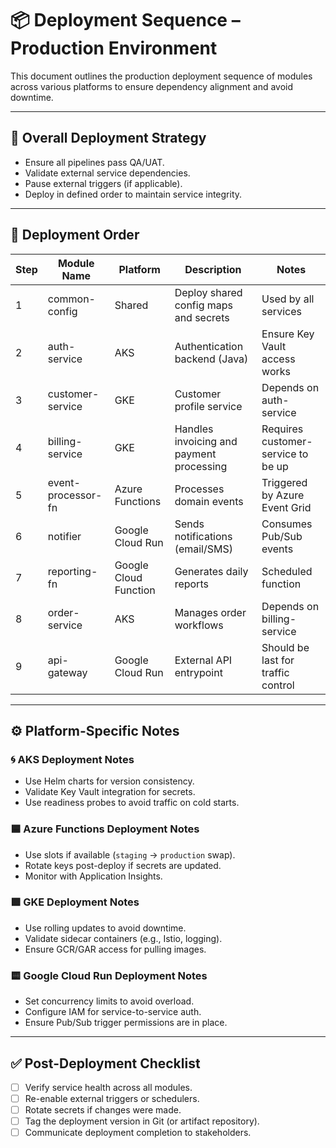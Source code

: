 
# 📦 Deployment Sequence – Production Environment

This document outlines the production deployment sequence of modules across various platforms to ensure dependency alignment and avoid downtime.

---

## 🚀 Overall Deployment Strategy

- Ensure all pipelines pass QA/UAT.
- Validate external service dependencies.
- Pause external triggers (if applicable).
- Deploy in defined order to maintain service integrity.

---

## 🧭 Deployment Order

| Step | Module Name         | Platform              | Description                                 | Notes                                |
|------|---------------------|------------------------|---------------------------------------------|--------------------------------------|
| 1    | common-config       | Shared                 | Deploy shared config maps and secrets       | Used by all services                 |
| 2    | auth-service        | AKS                    | Authentication backend (Java)               | Ensure Key Vault access works        |
| 3    | customer-service    | GKE                    | Customer profile service                    | Depends on auth-service              |
| 4    | billing-service     | GKE                    | Handles invoicing and payment processing    | Requires customer-service to be up   |
| 5    | event-processor-fn  | Azure Functions        | Processes domain events                     | Triggered by Azure Event Grid        |
| 6    | notifier            | Google Cloud Run       | Sends notifications (email/SMS)             | Consumes Pub/Sub events              |
| 7    | reporting-fn        | Google Cloud Function  | Generates daily reports                     | Scheduled function                   |
| 8    | order-service       | AKS                    | Manages order workflows                     | Depends on billing-service           |
| 9    | api-gateway         | Google Cloud Run       | External API entrypoint                     | Should be last for traffic control   |

---

## ⚙️ Platform-Specific Notes

### 🌀 AKS Deployment Notes

- Use Helm charts for version consistency.
- Validate Key Vault integration for secrets.
- Use readiness probes to avoid traffic on cold starts.

### 🟦 Azure Functions Deployment Notes

- Use slots if available (`staging` → `production` swap).
- Rotate keys post-deploy if secrets are updated.
- Monitor with Application Insights.

### 🟩 GKE Deployment Notes

- Use rolling updates to avoid downtime.
- Validate sidecar containers (e.g., Istio, logging).
- Ensure GCR/GAR access for pulling images.

### 🟨 Google Cloud Run Deployment Notes

- Set concurrency limits to avoid overload.
- Configure IAM for service-to-service auth.
- Ensure Pub/Sub trigger permissions are in place.

---

## ✅ Post-Deployment Checklist

- [ ] Verify service health across all modules.
- [ ] Re-enable external triggers or schedulers.
- [ ] Rotate secrets if changes were made.
- [ ] Tag the deployment version in Git (or artifact repository).
- [ ] Communicate deployment completion to stakeholders.
